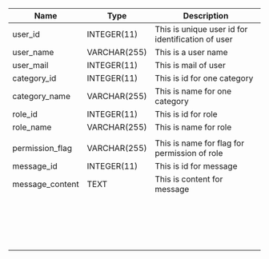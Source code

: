| Name            | Type         | Description                                       |
| --------------- | ------------ | ------------------------------------------------- |
| user_id         | INTEGER(11)  | This is unique user id for identification of user |
| user_name       | VARCHAR(255) | This is a user name                               |
| user_mail       | INTEGER(11)  | This is mail of user                              |
| category_id     | INTEGER(11)  | This is id for one category                       |
| category_name   | VARCHAR(255) | This is name for one category                     |
| role_id         | INTEGER(11)  | This is id for role                               |
| role_name       | VARCHAR(255) | This is name for role                             |
|                 |              |                                                   |
| permission_flag | VARCHAR(255) | This is name for flag for permission of role      |
| message_id      | INTEGER(11)  | This is id for message                            |
| message_content | TEXT         | This is content for message                       |
|                 |              |                                                   |
|                 |              |                                                   |
|                 |              |                                                   |
|                 |              |                                                   |
|                 |              |                                                   |
|                 |              |                                                   |
|                 |              |                                                   |
|                 |              |                                                   |
|                 |              |                                                   |
|                 |              |                                                   |
|                 |              |                                                   |
|                 |              |                                                   |
|                 |              |                                                   |
|                 |              |                                                   |
|                 |              |                                                   |
|                 |              |                                                   |
|                 |              |                                                   |
|                 |              |                                                   |
